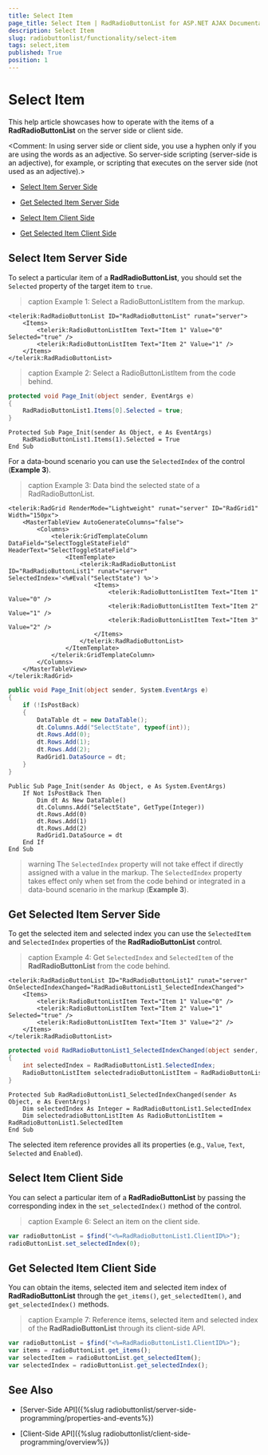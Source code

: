 ```yaml
---
title: Select Item
page_title: Select Item | RadRadioButtonList for ASP.NET AJAX Documentation
description: Select Item
slug: radiobuttonlist/functionality/select-item
tags: select,item
published: True
position: 1
---
```


# Select Item

This help article showcases how to operate with the items of a **RadRadioButtonList** on the server side or client side.

<Comment: In using server side or client side, you use a hyphen only if you are using the words as an adjective. So server-side scripting (server-side is an adjective), for example, or scripting that executes on the server side (not used as an adjective).>

* [Select Item Server Side](#select-item-server-side)

* [Get Selected Item Server Side](#get-selected-item-server-side)

* [Select Item Client Side](#select-item-client-side)

* [Get Selected Item Client Side](#get-selected-item-client-side)

## Select Item Server Side

To select a particular item of a **RadRadioButtonList**, you should set the `Selected` property of the target item to `true`.

>caption Example 1: Select a RadioButtonListItem from the markup. 

````ASP.NET
<telerik:RadRadioButtonList ID="RadRadioButtonList" runat="server">
	<Items>
		<telerik:RadioButtonListItem Text="Item 1" Value="0" Selected="true" />
		<telerik:RadioButtonListItem Text="Item 2" Value="1" />
	</Items>
</telerik:RadRadioButtonList>
```` 

>caption Example 2: Select a RadioButtonListItem from the code behind. 

````C#
protected void Page_Init(object sender, EventArgs e)
{
	RadRadioButtonList1.Items[0].Selected = true;
}
````
````VB
Protected Sub Page_Init(sender As Object, e As EventArgs)
	RadRadioButtonList1.Items(1).Selected = True
End Sub
````

For a data-bound scenario you can use the `SelectedIndex` of the control (**Example 3**).

>caption Example 3: Data bind the selected state of a RadRadioButtonList.

````ASP.NET
<telerik:RadGrid RenderMode="Lightweight" runat="server" ID="RadGrid1" Width="150px">
	<MasterTableView AutoGenerateColumns="false">
		<Columns>
			<telerik:GridTemplateColumn DataField="SelectToggleStateField" HeaderText="SelectToggleStateField">
				<ItemTemplate>
					<telerik:RadRadioButtonList ID="RadRadioButtonList1" runat="server" SelectedIndex='<%#Eval("SelectState") %>'>
						<Items>
							<telerik:RadioButtonListItem Text="Item 1" Value="0" />
							<telerik:RadioButtonListItem Text="Item 2" Value="1" />
							<telerik:RadioButtonListItem Text="Item 3" Value="2" />
						</Items>
					</telerik:RadRadioButtonList>
				</ItemTemplate>
			</telerik:GridTemplateColumn>
		</Columns>
	</MasterTableView>
</telerik:RadGrid>
```` 
````C#
public void Page_Init(object sender, System.EventArgs e)
{
	if (!IsPostBack)
	{
		DataTable dt = new DataTable();
		dt.Columns.Add("SelectState", typeof(int));
		dt.Rows.Add(0);
		dt.Rows.Add(1);
		dt.Rows.Add(2);
		RadGrid1.DataSource = dt;
	}
}
````
````VB
Public Sub Page_Init(sender As Object, e As System.EventArgs)
	If Not IsPostBack Then
		Dim dt As New DataTable()
		dt.Columns.Add("SelectState", GetType(Integer))
		dt.Rows.Add(0)
		dt.Rows.Add(1)
		dt.Rows.Add(2)
		RadGrid1.DataSource = dt
	End If
End Sub
````

>warning The `SelectedIndex` property will not take effect if directly assigned with a value in the markup. The `SelectedIndex` property takes effect only when set from the code behind or integrated in a data-bound scenario in the markup (**Example 3**). 

## Get Selected Item Server Side

To get the selected item and selected index you can use the `SelectedItem` and `SelectedIndex` properties of the **RadRadioButtonList** control.

>caption Example 4: Get `SelectedIndex` and `SelectedItem` of the **RadRadioButtonList** from the code behind. 

````ASP.NET
<telerik:RadRadioButtonList ID="RadRadioButtonList1" runat="server" OnSelectedIndexChanged="RadRadioButtonList1_SelectedIndexChanged">
	<Items>
		<telerik:RadioButtonListItem Text="Item 1" Value="0" />
		<telerik:RadioButtonListItem Text="Item 2" Value="1" Selected="true" />
		<telerik:RadioButtonListItem Text="Item 3" Value="2" />
	</Items>
</telerik:RadRadioButtonList>
````

````C#
protected void RadRadioButtonList1_SelectedIndexChanged(object sender, EventArgs e)
{
	int selectedIndex = RadRadioButtonList1.SelectedIndex;
	RadioButtonListItem selectedradioButtonListItem = RadRadioButtonList1.SelectedItem;
}
````
````VB
Protected Sub RadRadioButtonList1_SelectedIndexChanged(sender As Object, e As EventArgs)
	Dim selectedIndex As Integer = RadRadioButtonList1.SelectedIndex
	Dim selectedradioButtonListItem As RadioButtonListItem = RadRadioButtonList1.SelectedItem
End Sub
````

The selected item reference provides all its properties (e.g., `Value`, `Text`, `Selected` and `Enabled`).


## Select Item Client Side

You can select a particular item of a **RadRadioButtonList** by passing the corresponding index in the `set_selectedIndex()` method of the control.

>caption Example 6: Select an item on the client side.

````JavaScript
var radioButtonList = $find("<%=RadRadioButtonList1.ClientID%>");
radioButtonList.set_selectedIndex(0);
````


## Get Selected Item Client Side

You can obtain the items, selected item and selected item index of **RadRadioButtonList** through the `get_items()`, `get_selectedItem()`, and `get_selectedIndex()` methods.

>caption Example 7: Reference items, selected item and selected index of the **RadRadioButtonList** through its client-side API. 

````JavaScript
var radioButtonList = $find("<%=RadRadioButtonList1.ClientID%>");
var items = radioButtonList.get_items();
var selectedItem = radioButtonList.get_selectedItem();
var selectedIndex = radioButtonList.get_selectedIndex();
````


## See Also

 * [Server-Side API]({%slug radiobuttonlist/server-side-programming/properties-and-events%})
 
 * [Client-Side API]({%slug radiobuttonlist/client-side-programming/overview%})

